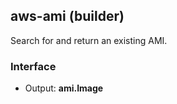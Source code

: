 ## aws-ami (builder)

Search for and return an existing AMI.

### Interface

- Output: **ami.Image**
